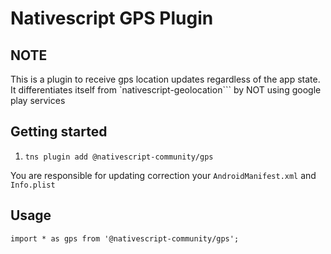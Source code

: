 # Nativescript GPS Plugin

## NOTE

This is a plugin to receive gps location updates regardless of the app state.
It differentiates itself from `nativescript-geolocation``` by NOT using google play services

## Getting started

1. `tns plugin add @nativescript-community/gps`

You are responsible for updating correction your `AndroidManifest.xml` and `Info.plist`

## Usage

`import * as gps from '@nativescript-community/gps';`
